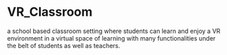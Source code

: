 # VR_Classroom
a school based classroom setting where students can learn and enjoy a VR environment in a virtual space of learning with many functionalities under the belt of students as well as teachers. 
